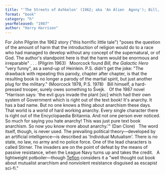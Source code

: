 ```yaml
---
title: "'The Streets of Ashkelon' (1962; aka 'An Alien  Agony'); Bill, the Galactic Hero (1965); The Stainless  Steel Rat Gets Drafted (1987)"
format: "book"
category: "h"
yearReleased: "1987"
author: "Harry Harrison"
---
```

For John Pilgrim the 1962 story ("this horrific little  tale") "poses the question of the amount of harm that the introduction of  religion would do to a race who had  managed to develop without any concept of the supernatural, or of God. The  author's standpoint here is that the harm would be enormous and irreparable" . .  . (Pilgrim 1963)
 
Moorcock found _Bill, the Galactic Hero_  "very funny", as a send-up of Heinlein. P.S. didn't get the joke: "The drawback  with repeating this parody, chapter after chapter, is that the resulting book is  no longer a parody of the martial spirit, but just another plug for the  military." (Moorcock 1978, P.S. 1978)
 
Bill himself, a hard-pressed trooper, surely  owes something to Švejk.
 
Of the 1987 novel "Harrison says: 'the evil guys invade the plant [sic] which had their own system of Government which is right out of the text book! It's anarchy. It has a bad name. But no one knows a thing about anarchism these days. That world is a world of hard working anarchy. Every single character there is right out of the Encyclopaedia Britannia. And not one person ever noticed. So much for saying you hate anarchy! This was just pure text book anarchism. So now you know more about anarchy.'" (Dan Clore)
 
The word  itself, though, is never used. The prevailing political theory—developed by an  artificial intelligence—is described as 'Individual Mutualism'. There is no  state, no law, no army and no police force. One of the lead characters is called Stirner. The invaders are on the point of defeat by the means of passive  resistance, when the League Navy turns up and takes the credit.
 
A  lightweight potboiler—though <a href="http://seesharppress.wordpress.com/2013/10/24/anarchist-science-fiction-favorite-novels/"> Teflon</a> considers it a "well thought out book about mutualist anarchism and  nonviolent resistance disguised as escapist sci-fi."
